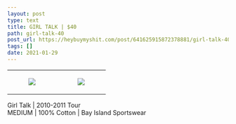 ```yaml
---
layout: post
type: text
title: GIRL TALK | $40
path: girl-talk-40
post_url: https://heybuymyshit.com/post/641625915872378881/girl-talk-40
tags: []
date: 2021-01-29
---
```




<table style="width:100%;"><tr><td style="vertical-align:top;">
      <figure class="tmblr-full" data-orig-height="2048" data-orig-width="1365" data-orig-src="https://concertshirts.netlify.app/shirts/0556/0556-01.jpg"><img src="https://64.media.tumblr.com/f328bfd1c17dbce0660d54621b99991d/9135cf70c1079a80-a2/s540x810/c7fced7458ec0a6889c1482820c42a6e2e3285a9.jpg" data-orig-height="2048" data-orig-width="1365" data-orig-src="https://concertshirts.netlify.app/shirts/0556/0556-01.jpg"/></figure></td>
    <td style="vertical-align:top;">
      <figure class="tmblr-full" data-orig-height="2048" data-orig-width="1365" data-orig-src="https://concertshirts.netlify.app/shirts/0556/0556-02.jpg"><img src="https://64.media.tumblr.com/746a6876271913684d41464ce277f5f9/9135cf70c1079a80-97/s540x810/4f0f4021ace3a52a83b268c152d06ceb1eab8f08.jpg" data-orig-height="2048" data-orig-width="1365" data-orig-src="https://concertshirts.netlify.app/shirts/0556/0556-02.jpg"/></figure></td>
  </tr></table><p>
  Girl Talk | 2010-2011 Tour<br/>MEDIUM | 100% Cotton | Bay Island Sportswear
</p>
